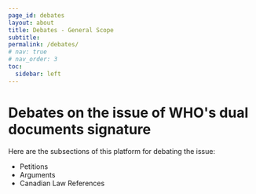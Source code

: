```yaml
---
page_id: debates
layout: about
title: Debates - General Scope
subtitle: 
permalink: /debates/
# nav: true
# nav_order: 3
toc:
  sidebar: left
---
```


# Debates on the issue of WHO's dual documents signature

Here are the subsections of this platform for debating the issue:

- Petitions
- Arguments
- Canadian Law References